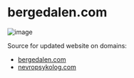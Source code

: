 # bergedalen.com

![image](https://preview.ibb.co/eS4tfJ/image.png)

Source for updated website on domains:
* [bergedalen.com](http://bergedalen.com/)
* [nevropsykolog.com](nevropsykolog.com)